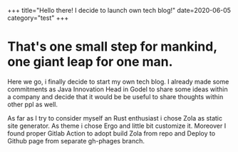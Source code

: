 +++
title="Hello there! I decide to launch own tech blog!"
date=2020-06-05
category="test"
+++

# That's one small step for mankind, one giant leap for one man.
Here we go, i finally decide to start my own tech blog. I already made some commitments as Java Innovation Head in Godel
to share some ideas within a company and decide that it would be be useful to share thoughts within other ppl as well.

As far as I try to consider myself an Rust enthusiast i chose Zola as static site generator. As theme i chose Ergo and
little bit customize it. Moreover I found proper Gitlab Action to adopt build Zola from repo and Deploy to Github page
from separate gh-phages branch.


